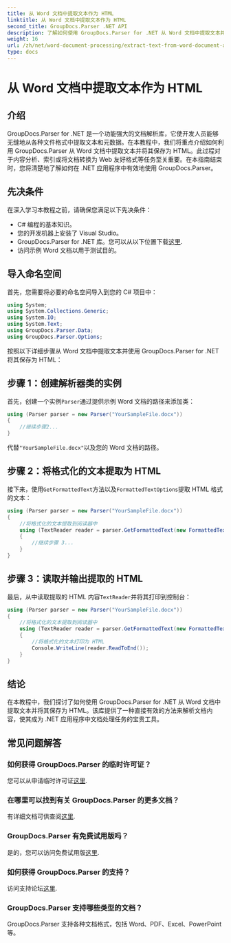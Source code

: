 ```yaml
---
title: 从 Word 文档中提取文本作为 HTML
linktitle: 从 Word 文档中提取文本作为 HTML
second_title: GroupDocs.Parser .NET API
description: 了解如何使用 GroupDocs.Parser for .NET 从 Word 文档中提取文本并将其保存为 HTML。带有代码示例的分步教程。
weight: 16
url: /zh/net/word-document-processing/extract-text-from-word-document-as-html/
type: docs
---
```

# 从 Word 文档中提取文本作为 HTML

## 介绍
GroupDocs.Parser for .NET 是一个功能强大的文档解析库，它使开发人员能够无缝地从各种文件格式中提取文本和元数据。在本教程中，我们将重点介绍如何利用 GroupDocs.Parser 从 Word 文档中提取文本并将其保存为 HTML。此过程对于内容分析、索引或将文档转换为 Web 友好格式等任务至关重要。在本指南结束时，您将清楚地了解如何在 .NET 应用程序中有效地使用 GroupDocs.Parser。
## 先决条件
在深入学习本教程之前，请确保您满足以下先决条件：
- C# 编程的基本知识。
- 您的开发机器上安装了 Visual Studio。
-  GroupDocs.Parser for .NET 库。您可以从以下位置下载[这里](https://releases.groupdocs.com/parser/net/).
- 访问示例 Word 文档以用于测试目的。
## 导入命名空间
首先，您需要将必要的命名空间导入到您的 C# 项目中：
```csharp
using System;
using System.Collections.Generic;
using System.IO;
using System.Text;
using GroupDocs.Parser.Data;
using GroupDocs.Parser.Options;
```
按照以下详细步骤从 Word 文档中提取文本并使用 GroupDocs.Parser for .NET 将其保存为 HTML：
## 步骤 1：创建解析器类的实例
首先，创建一个实例`Parser`通过提供示例 Word 文档的路径来添加类：
```csharp
using (Parser parser = new Parser("YourSampleFile.docx"))
{
    //继续步骤2...
}
```
代替`"YourSampleFile.docx"`以及您的 Word 文档的路径。
## 步骤 2：将格式化的文本提取为 HTML
接下来，使用`GetFormattedText`方法以及`FormattedTextOptions`提取 HTML 格式的文本：
```csharp
using (Parser parser = new Parser("YourSampleFile.docx"))
{
    //将格式化的文本提取到阅读器中
    using (TextReader reader = parser.GetFormattedText(new FormattedTextOptions(FormattedTextMode.Html)))
    {
        //继续步骤 3...
    }
}
```
## 步骤 3：读取并输出提取的 HTML
最后，从中读取提取的 HTML 内容`TextReader`并将其打印到控制台：
```csharp
using (Parser parser = new Parser("YourSampleFile.docx"))
{
    //将格式化的文本提取到阅读器中
    using (TextReader reader = parser.GetFormattedText(new FormattedTextOptions(FormattedTextMode.Html)))
    {
        //将格式化的文本打印为 HTML
        Console.WriteLine(reader.ReadToEnd());
    }
}
```
## 结论
在本教程中，我们探讨了如何使用 GroupDocs.Parser for .NET 从 Word 文档中提取文本并将其保存为 HTML。该库提供了一种直接有效的方法来解析文档内容，使其成为 .NET 应用程序中文档处理任务的宝贵工具。

## 常见问题解答
### 如何获得 GroupDocs.Parser 的临时许可证？
您可以从申请临时许可证[这里](https://purchase.groupdocs.com/temporary-license/).
### 在哪里可以找到有关 GroupDocs.Parser 的更多文档？
有详细文档可供查阅[这里](https://tutorials.groupdocs.com/parser/net/).
### GroupDocs.Parser 有免费试用版吗？
是的，您可以访问免费试用版[这里](https://releases.groupdocs.com/).
### 如何获得 GroupDocs.Parser 的支持？
访问支持论坛[这里](https://forum.groupdocs.com/c/parser/17).
### GroupDocs.Parser 支持哪些类型的文档？
GroupDocs.Parser 支持各种文档格式，包括 Word、PDF、Excel、PowerPoint 等。